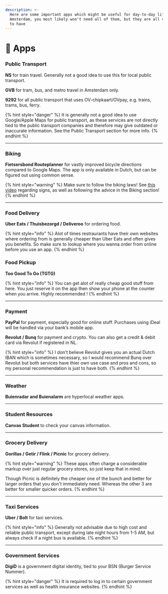 ```yaml
---
description: >-
  Here are some important apps which might be useful for day-to-day life in
  Amsterdam, you most likely won't need all of them, but they are all very nice
  to have
---
```


# 📱 Apps

### Public Transport

**NS** for train travel. Generally not a good idea to use this for local public transport.

**GVB** for tram, bus, and metro travel in Amsterdam only.

**9292** for all public transport that uses OV-chipkaart/OVpay, e.g. trains, trams, bus, ferry.&#x20;

{% hint style="danger" %}
It is generally not a good idea to use Google/Apple Maps for public transport, as these services are not directly tied to the public transport companies and therefore may give outdated or inaccurate information. See the Public Transport section for more info.
{% endhint %}

***

### Biking

**Fietsersbond Routeplanner** for vastly improved bicycle directions compared to Google Maps. The app is only available in Dutch, but can be figured out using common sense.&#x20;

{% hint style="warning" %}
Make sure to follow the biking laws! See [this video](https://www.youtube.com/watch?v=x-cYZo5kToM) regarding signs, as well as following the advice in the Biking section!
{% endhint %}

***

### Food Delivery

**Uber Eats / Thuisbezorgd / Deliveroo** for ordering food.

{% hint style="info" %}
Alot of times restraurants have their own websites where ordering from is generally cheaper than Uber Eats and often gives you benefits. So make sure to lookup where you wanna order from online before you use an app.
{% endhint %}

### Food Pickup

**Too Good To Go (TGTG)**

{% hint style="info" %}
You can get alot of really cheap good stuff from here. You just reserve it on the app then show your phone at the counter when you arrive. Highly recommended !
{% endhint %}

***

### Payment

**PayPal** for payment, especially good for online stuff. Purchases using iDeal will be handled via your bank’s mobile app.

**Revolut / Bunq** for payment and crypto. You can also get a credit & debit card via Revolut if registered in NL.

{% hint style="info" %}
I don't believe Revolut gives you an actual Dutch IBAN which is sometimes necessary, so I would recommend Bunq over Revolut but both services have thier own use case and pros and cons, so my personal recommendation is just to have both.
{% endhint %}

***

### Weather

**Buienradar and Buienalarm** are hyperlocal weather apps.

***

### Student Resources

**Canvas Student** to check your canvas information.

***

### Grocery Delivery

**Gorillas / Getir / Flink / Picnic** for grocery delivery.

{% hint style="warning" %}
These apps often charge a considerable markup over just regular grocery stores, so just keep that in mind.&#x20;

Though Picnic is definitely the cheaper one of the bunch and better for larger orders that you don't immediately need. Whereas the other 3 are better for smaller quicker orders.
{% endhint %}

***

### Taxi Services

**Uber / Bolt** for taxi services.&#x20;

{% hint style="info" %}
Generally not advisable due to high cost and reliable public transport, except during late night hours from 1-5 AM, but always check if a night bus is available.
{% endhint %}

***

### Government Services

**DigiD** is a government digital identity, tied to your BSN (Burger Service Nummer).&#x20;

{% hint style="danger" %}
It is required to log in to certain government services as well as health insurance websites.
{% endhint %}
